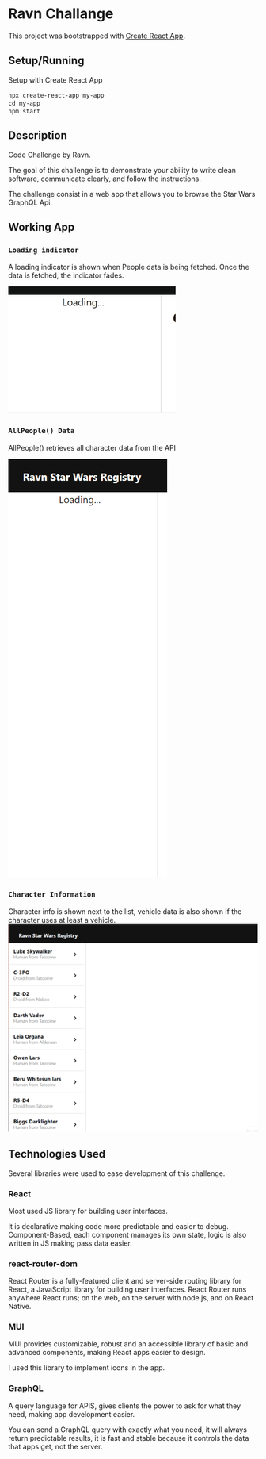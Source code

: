 # Ravn Challange

This project was bootstrapped with [Create React App](https://github.com/facebook/create-react-app).

## Setup/Running

Setup with Create React App

```npx create-react-app my-app
npx create-react-app my-app
cd my-app
npm start
```


## Description

Code Challenge by Ravn.

The goal of this challenge is to demonstrate your ability to write clean software, communicate clearly, and
follow the instructions.

The challenge consist in a web app that allows you to browse the Star Wars GraphQL Api. 


## Working App

### `Loading indicator`

A loading indicator is shown when People data is being fetched. Once the data is fetched, the indicator fades.

![Loading](https://github.com/jeanmejia/Ravn-Challenge-V2-JeanMejia/blob/main/src/assets/Loading.gif?raw=true)


### `AllPeople() Data`

AllPeople() retrieves all character data from the API

![AllPeople](https://github.com/jeanmejia/Ravn-Challenge-V2-JeanMejia/blob/main/src/assets/AllPeople.gif?raw=true)

### `Character Information`

Character info is shown next to the list, vehicle data is also shown if the character uses at least a vehicle.
![Information](https://github.com/jeanmejia/Ravn-Challenge-V2-JeanMejia/blob/main/src/assets/Info.gif?raw=true)

## Technologies Used

Several libraries were used to ease development of this challenge.

### React

Most used JS library for building user interfaces.

It is declarative making code more predictable and easier to debug. Component-Based, each component manages its own state, logic is also written in JS making pass data easier.

### react-router-dom

React Router is a fully-featured client and server-side routing library for React, a JavaScript library for building user interfaces. React Router runs anywhere React runs; on the web, on the server with node.js, and on React Native.

### MUI

MUI provides customizable, robust and an accessible library of basic and advanced components, making React apps easier to design.

I used this library to implement icons in the app.

### GraphQL

A query language for APIS, gives clients the power to ask for what they need, making app development easier.

You can send a GraphQL query with exactly what you need, it will always return predictable results, it is fast and stable because it controls the data that apps get, not the server.

